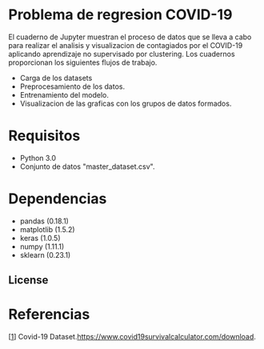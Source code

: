 # Problema de regresion COVID-19

El cuaderno de Jupyter muestran el proceso de datos que se lleva a cabo para realizar el analisis y visualizacion de contagiados por el COVID-19 aplicando aprendizaje no supervisado por clustering.
Los cuadernos proporcionan los siguientes flujos de trabajo.

  - Carga de los datasets
  - Preprocesamiento  de los datos.
  - Entrenamiento del modelo.
  - Visualizacion de las graficas con los grupos de datos formados.

# Requisitos

  - Python 3.0
  - Conjunto de datos "master_dataset.csv".


# Dependencias
 - pandas (0.18.1)
 - matplotlib (1.5.2)
 - keras (1.0.5)
 - numpy (1.11.1)
 - sklearn (0.23.1)

 
License
----




# Referencias

[[1]] Covid-19 Dataset.https://www.covid19survivalcalculator.com/download.


[1]: https://www.covid19survivalcalculator.com/download